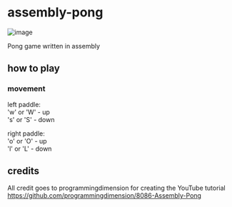 # assembly-pong
![image](https://github.com/jamesrdoran/assembly-pong/assets/139739768/c702a402-fe15-4bc9-a6de-393b428aea01)

Pong game written in assembly

## how to play

### movement
left paddle: <br>
  'w' or 'W' - up <br>
  's' or 'S' - down <br>

right paddle: <br>
  'o' or 'O' - up <br>
  'l' or 'L' - down <br>

## credits

All credit goes to programmingdimension for creating the YouTube tutorial <br>
https://github.com/programmingdimension/8086-Assembly-Pong
